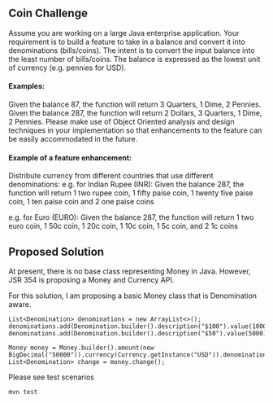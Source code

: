 ## Coin Challenge

Assume you are working on a large Java enterprise application. Your requirement is to build a feature to
take in a balance and convert it into denominations (bills/coins). The intent is to convert the input
balance into the least number of bills/coins. The balance is expressed as the lowest unit of currency (e.g.
pennies for USD).

#### Examples:
Given the balance 87, the function will return 3 Quarters, 1 Dime, 2 Pennies.
Given the balance 287, the function will return 2 Dollars, 3 Quarters, 1 Dime, 2 Pennies.
Please make use of Object Oriented analysis and design techniques in your implementation so that
enhancements to the feature can be easily accommodated in the future.


#### Example of a feature enhancement:
Distribute currency from different countries that use different denominations:
e.g. for Indian Rupee (INR): Given the balance 287, the function will return 1 two rupee coin, 1 fifty paise
coin, 1 twenty five paise coin, 1 ten paise coin and 2 one paise coins

e.g. for Euro (EURO): Given the balance 287, the function will return 1 two euro coin, 1 50c coin, 1 20c
coin, 1 10c coin, 1 5c coin, and 2 1c coins

## Proposed Solution
At present, there is no base class representing Money in Java. However, JSR 354 is proposing a Money and Currency API.

For this solution, I am proposing a basic Money class that is Denomination aware. 

    List<Denomination> denominations = new ArrayList<>();
    denominations.add(Denomination.builder().description("$100").value(10000).build());
    denominations.add(Denomination.builder().description("$50").value(5000).build());

    Money money = Money.builder().amount(new BigDecimal("50000")).currency(Currency.getInstance("USD")).denominations(denominations).build();
    List<Denomination> change = money.change();

Please see test scenarios

`mvn test `


